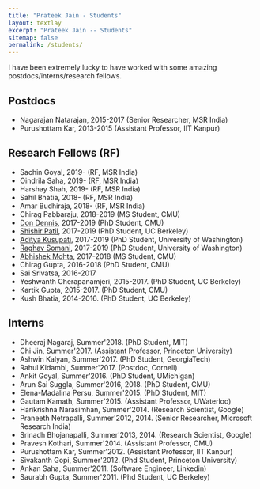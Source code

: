 ```yaml
---
title: "Prateek Jain - Students"
layout: textlay
excerpt: "Prateek Jain -- Students"
sitemap: false
permalink: /students/
---
```

I have been extremely lucky to have worked with some amazing postdocs/interns/research fellows. 

## Postdocs
* Nagarajan Natarajan, 2015-2017
  (Senior Researcher, MSR India)
* Purushottam Kar, 2013-2015
  (Assistant Professor, IIT Kanpur)
  

## Research Fellows (RF)
* Sachin Goyal, 2019-
  (RF, MSR India)
* Oindrila Saha, 2019-
  (RF, MSR India)
* Harshay Shah, 2019-
  (RF, MSR India)
* Sahil Bhatia, 2018-
  (RF, MSR India)
* Amar Budhiraja, 2018-
  (RF, MSR India)
* Chirag Pabbaraju, 2018-2019 (MS Student, CMU)
* <a href="https://dkdennis.xyz">Don Dennis</a>, 2017-2019 
  (PhD Student, CMU)
* <a href="https://shishirpatil.github.io/">Shishir Patil</a>, 2017-2019
  (PhD Student, UC Berkeley)
* <a href="http://adityakusupati.github.io/">Aditya Kusupati</a>, 2017-2019
  (PhD Student, University of Washington)
* <a href="https://raghavsomani.github.io/">Raghav Somani</a>, 2017-2019
  (PhD Student, University of Washington)
* <a href="https://abhimohta.github.io/">Abhishek Mohta</a>, 2017-2018
  (MS Student, CMU)
* Chirag Gupta, 2016-2018
  (PhD Student, CMU)
* Sai Srivatsa, 2016-2017
* Yeshwanth Cherapanamjeri, 2015-2017.
  (PhD Student, UC Berkeley)
* Kartik Gupta, 2015-2017. 
  (PhD Student, CMU)
* Kush Bhatia, 2014-2016.
  (PhD Student, UC Berkeley)



## Interns
* Dheeraj Nagaraj, Summer'2018. (PhD Student, MIT)
* Chi Jin, Summer'2017. (Assistant Professor, Princeton University)
* Ashwin Kalyan, Summer'2017. (PhD Student, GeorgiaTech)
* Rahul Kidambi, Summer'2017. (Postdoc, Cornell)
* Ankit Goyal, Summer'2016. (PhD Student, UMichigan)
* Arun Sai Suggla, Summer'2016, 2018. (PhD Student, CMU)
* Elena-Madalina Persu, Summer'2015. (PhD Student, MIT)
* Gautam Kamath, Summer'2015. (Assistant Professor, UWaterloo)
* Harikrishna Narasimhan, Summer'2014.
  (Research Scientist, Google)
* Praneeth Netrapalli, Summer'2012, 2014.
  (Senior Researcher, Microsoft Research India)
* Srinadh Bhojanapalli, Summer'2013, 2014.
  (Research Scientist, Google)
* Pravesh Kothari, Summer'2014.
  (Assistant Professor, CMU)
* Purushottam Kar, Summer'2012.
  (Assistant Professor, IIT Kanpur)
* Sivakanth Gopi, Summer'2012.
  (Phd Student, Princeton University)
* Ankan Saha, Summer'2011.
  (Software Engineer, Linkedin)
* Saurabh Gupta, Summer'2011.
  (Phd Student, UC Berkeley)




